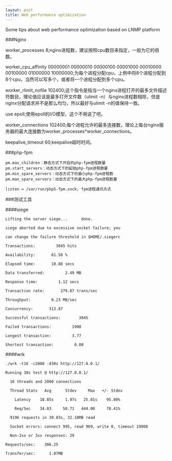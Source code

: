 ```yaml
---
layout: post
title: Web performance optimization
---
```


Some tips about web performance optimization based on LNMP platform


###Nginx

worker_processes 8;nginx进程数，建议按照cpu数目来指定，一般为它的倍数。
 
worker_cpu_affinity 00000001 00000010 00000100 00001000 00010000 00100000 01000000 10000000;为每个进程分配cpu，上例中将8个进程分配到8个cpu，当然可以写多个，或者将一个进程分配到多个cpu。
 
worker_rlimit_nofile 102400;这个指令是指当一个nginx进程打开的最多文件描述符数目，理论值应该是最多打开文件数（ulimit -n）与nginx进程数相除，但是nginx分配请求并不是那么均匀，所以最好与ulimit -n的值保持一致。
 
use epoll;使用epoll的I/O模型，这个不用说了吧。
 
worker_connections 102400;每个进程允许的最多连接数，理论上每台nginx服务器的最大连接数为worker_processes*worker_connections。
 
keepalive_timeout 60;keepalive超时时间。


###php-fpm

```
pm.max_children：静态方式下开启的php-fpm进程数量
pm.start_servers：动态方式下的起始php-fpm进程数量
pm.min_spare_servers：动态方式下的最小php-fpm进程数
pm.max_spare_servers：动态方式下的最大php-fpm进程数量

listen = /var/run/php5-fpm.sock; fpm进程通讯方式
```

###测试工具

####siege

```
Lifting the server siege...      done.

siege aborted due to excessive socket failure; you

can change the failure threshold in $HOME/.siegerc

Transactions:         3045 hits

Availability:       61.58 %

Elapsed time:       10.88 secs

Data transferred:         2.49 MB

Response time:         1.12 secs

Transaction rate:       279.87 trans/sec

Throughput:         0.23 MB/sec

Concurrency:       313.87

Successful transactions:        3045

Failed transactions:         1900

Longest transaction:         3.77

Shortest transaction:         0.00
```


####wrk

```
./wrk -t16 -c2000 -d30s http://127.0.0.1/

Running 30s test @ http://127.0.0.1/

  16 threads and 2000 connections

  Thread Stats   Avg      Stdev     Max   +/- Stdev

    Latency    18.85s     1.97s   25.01s    95.80%

    Req/Sec    34.03     58.71   444.00     78.41%

  9196 requests in 30.03s, 32.10MB read

  Socket errors: connect 995, read 969, write 0, timeout 19808

  Non-2xx or 3xx responses: 29

Requests/sec:    306.25

Transfer/sec:      1.07MB
```


